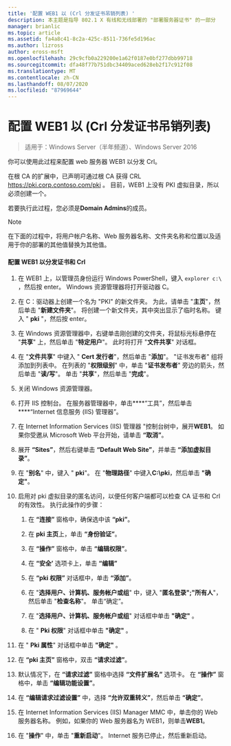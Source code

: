 ```yaml
---
title: '配置 WEB1 以 (Crl 分发证书吊销列表) '
description: 本主题是指导 802.1 X 有线和无线部署的 "部署服务器证书" 的一部分
manager: brianlic
ms.topic: article
ms.assetid: fa4a8c41-8c2a-425c-8511-736fe5d196ac
ms.author: lizross
author: eross-msft
ms.openlocfilehash: 29c9cfb0a229200e1a62f0187e0bf277dbb99718
ms.sourcegitcommit: dfa48f77b751dbc34409aced628eb2f17c912f08
ms.translationtype: MT
ms.contentlocale: zh-CN
ms.lasthandoff: 08/07/2020
ms.locfileid: "87969644"
---
```

# <a name="configure-web1-to-distribute-certificate-revocation-lists-crls"></a>配置 WEB1 以 (Crl 分发证书吊销列表) 

>适用于：Windows Server（半年频道）、Windows Server 2016

你可以使用此过程来配置 web 服务器 WEB1 以分发 Crl。

在根 CA 的扩展中，已声明可通过根 CA 获得 CRL https://pki.corp.contoso.com/pki 。 目前，WEB1 上没有 PKI 虚拟目录，所以必须创建一个。

若要执行此过程，您必须是**Domain Admins**的成员。

> [!NOTE]
> 在下面的过程中，将用户帐户名称、Web 服务器名称、文件夹名称和位置以及适用于你的部署的其他值替换为其他值。

#### <a name="to-configure-web1-to-distribute-certificates-and-crls"></a>配置 WEB1 以分发证书和 Crl

1.  在 WEB1 上，以管理员身份运行 Windows PowerShell，键入 `explorer c:\` ，然后按 enter。 Windows 资源管理器将打开驱动器 C。

2.  在 C：驱动器上创建一个名为 "PKI" 的新文件夹。 为此，请单击 "**主页**"，然后单击 "**新建文件夹**"。 将创建一个新文件夹，其中突出显示了临时名称。 键入 " **pki** "，然后按 enter。

3.  在 Windows 资源管理器中，右键单击刚创建的文件夹，将鼠标光标悬停在 "**共享**" 上，然后单击 "**特定用户**"。 此时将打开 "**文件共享**" 对话框。

4.  在 "**文件共享**" 中键入 " **Cert 发行者**"，然后单击 "**添加**"。 "证书发布者" 组将添加到列表中。 在列表的 "**权限级别**" 中，单击 "**证书发布者**" 旁边的箭头，然后单击 "**读/写**"。 单击 "**共享**"，然后单击 "**完成**"。

5.  关闭 Windows 资源管理器。

6.  打开 IIS 控制台。 在服务器管理器中，单击****“工具”，然后单击****“Internet 信息服务 (IIS) 管理器”。

7.  在 Internet Information Services (IIS) 管理器 "控制台树中，展开**WEB1**。 如果你受邀从 Microsoft Web 平台开始，请单击 **“取消”**。

8.  展开 **“Sites”**，然后右键单击 **“Default Web Site”**，并单击 **“添加虚拟目录”**。

9. 在 "**别名**" 中，键入 " **pki**"。 在 "**物理路径**" 中键入**C:\pki**，然后单击 **"确定"**。

10. 启用对 pki 虚拟目录的匿名访问，以便任何客户端都可以检查 CA 证书和 Crl 的有效性。 执行此操作的步骤：

    1.  在 **“连接”** 窗格中，确保选中该 **“pki”**。

    2.  在 **pki 主页**上，单击 **“身份验证”**。

    3.  在 **“操作”** 窗格中，单击 **“编辑权限”**。

    4.  在 **“安全’** 选项卡上，单击 **“编辑”**

    5.  在 **“pki 权限”** 对话框中，单击 **“添加”**。

    6.  在 "**选择用户、计算机、服务帐户或组**" 中，键入 "**匿名登录";"所有人**"，然后单击 "**检查名称**"。 单击“确定”。

    7.  在 "**选择用户、计算机、服务帐户或组**" 对话框中单击 **"确定"** 。

    8.  在 " **Pki 权限**" 对话框中单击 **"确定"** 。

11. 在 " **Pki 属性**" 对话框中单击 **"确定"** 。

12. 在 **“pki 主页”** 窗格中，双击 **“请求过滤”**。

13. 默认情况下，在 **“请求过滤”** 窗格中选择 **“文件扩展名”** 选项卡。 在 **“操作”** 窗格中，单击 **“编辑功能设置”**。

14. 在 **“编辑请求过滤设置”** 中，选择 **“允许双重转义”**，然后单击 **“确定”**。

15. 在 Internet Information Services (IIS) Manager MMC 中，单击你的 Web 服务器名称。 例如，如果你的 Web 服务器名为 WEB1，则单击**WEB1**。

16. 在 "**操作**" 中，单击 "**重新启动**"。 Internet 服务已停止，然后重新启动。


